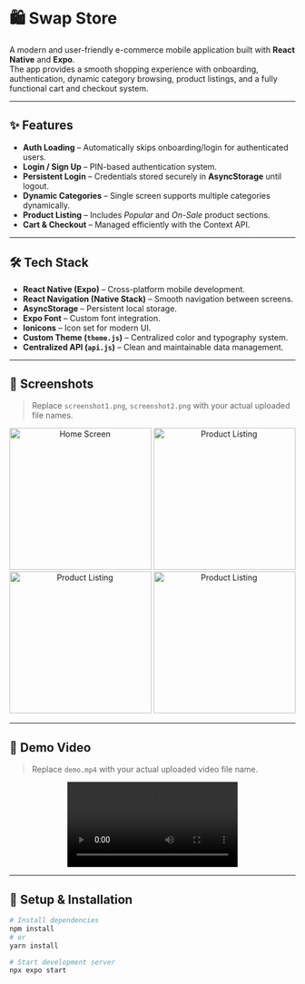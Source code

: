 # 🛍️ Swap Store

A modern and user-friendly e-commerce mobile application built with **React Native** and **Expo**.  
The app provides a smooth shopping experience with onboarding, authentication, dynamic category browsing, product listings, and a fully functional cart and checkout system.

---

## ✨ Features

- **Auth Loading** – Automatically skips onboarding/login for authenticated users.  
- **Login / Sign Up** – PIN-based authentication system.  
- **Persistent Login** – Credentials stored securely in **AsyncStorage** until logout.  
- **Dynamic Categories** – Single screen supports multiple categories dynamically.  
- **Product Listing** – Includes *Popular* and *On-Sale* product sections.  
- **Cart & Checkout** – Managed efficiently with the Context API.  

---

## 🛠 Tech Stack

- **React Native (Expo)** – Cross-platform mobile development.  
- **React Navigation (Native Stack)** – Smooth navigation between screens.  
- **AsyncStorage** – Persistent local storage.  
- **Expo Font** – Custom font integration.  
- **Ionicons** – Icon set for modern UI.  
- **Custom Theme (`theme.js`)** – Centralized color and typography system.  
- **Centralized API (`api.js`)** – Clean and maintainable data management.  

---

## 📸 Screenshots

> Replace `screenshot1.png`, `screenshot2.png` with your actual uploaded file names.

<p align="center">
  <img src="assets/screenshots/screenshot1.png" alt="Home Screen" width="250" />
  <img src="assets/screenshots/screenshot3.png" alt="Product Listing" width="250" />
  <img src="assets/screenshots/screenshot3.png" alt="Product Listing" width="250" />
  <img src="assets/screenshots/screenshot4.png" alt="Product Listing" width="250" />
</p>

---

## 🎥 Demo Video

> Replace `demo.mp4` with your actual uploaded video file name.

<p align="center">
  <video src="assets/demo/demo.mp4" width="300" controls></video>
</p>

---

## 🚀 Setup & Installation

```bash
# Install dependencies
npm install
# or
yarn install

# Start development server
npx expo start
